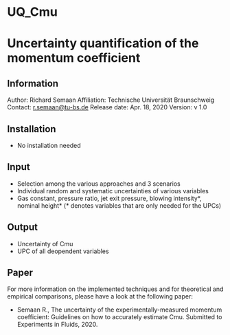 # UQ_Cmu
Uncertainty quantification of the momentum coefficient
================================================================================


Information
-------------------------
Author: Richard Semaan
Affiliation: Technische Universität Braunschweig
Contact: r.semaan@tu-bs.de
Release date: Apr. 18, 2020
Version: v 1.0


Installation
-------------------------
- No installation needed


Input
-------------------------
- Selection among the various approaches and 3 scenarios
- Individual random and systematic uncertainties of various variables
- Gas constant, pressure ratio, jet exit pressure, blowing intensity*, nominal height* (* denotes variables that are only needed for the UPCs)

Output
-------------------------
- Uncertainty of Cmu
- UPC of all deopendent variables

Paper
-------------------------
For more information on the implemented techniques and for theoretical and empirical comparisons, please have a look at the following paper:

- Semaan R., The uncertainty of the experimentally-measured momentum coefficient: Guidelines on how to accurately estimate Cmu. Submitted to Experiments in Fluids, 2020.
